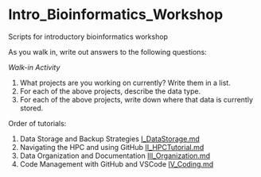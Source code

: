 # Intro_Bioinformatics_Workshop
 Scripts for introductory bioinformatics workshop

As you walk in, write out answers to the following questions:

*Walk-in Activity*
1.	What projects are you working on currently? Write them in a list.
2.	For each of the above projects, describe the data type. 
3.	For each of the above projects, write down where that data is currently stored.


Order of tutorials:
1. Data Storage and Backup Strategies [I_DataStorage.md](https://github.com/dannyjackson/BioinformaticsWorkshop/blob/main/I_DataStorage.md)
2. Navigating the HPC and using GitHub [II_HPCTutorial.md](https://github.com/dannyjackson/BioinformaticsWorkshop/blob/main/II_HPCTutorial.md)
3. Data Organization and Documentation [III_Organization.md](https://github.com/dannyjackson/BioinformaticsWorkshop/blob/main/III_Organization.md)
4. Code Management with GitHub and VSCode [IV_Coding.md](https://github.com/dannyjackson/BioinformaticsWorkshop/blob/main/III_Organization.md)
